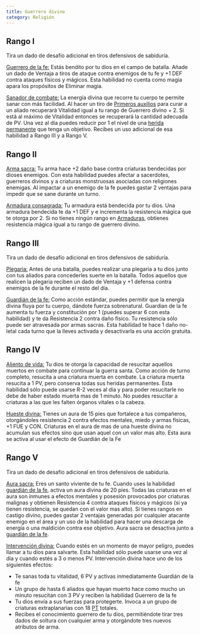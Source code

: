 ```yaml
---
title: Guerrero divino
category: Religión
---
```


## Rango I

Tira un dado de desafío adicional en tiros defensivos de sabiduría.

<u>Guerrero de la fe:</u> Estás bendito por tu dios en el campo de batalla. Añade un dado de Ventaja a tiros de ataque contra enemigos de tu fe y +1 DEF contra ataques físicos y mágicos. Esta habilidad no cuenta como magia apara los propósitos de Eliminar magia.

<u>Sanador de combate:</u> La energía divina que recorre tu cuerpo te permite sanar con más facilidad. Al hacer un tiro de [Primeros auxilios](https://raldamain.com/rules/Crear%20personajes/talentos.html#primeros-auxilios-sab) para curar a un aliado recuperará Vitalidad igual a tu rango de Guerrero divino + 2. Si está al máximo de Vitalidad entonces se recuperará la cantidad adecuada de PV. Una vez al día puedes reducir por 1 el nivel de una [herida permanente](https://raldamain.com/rules/Reglas%20principales/Heridas%20permanentes.html) que tenga un objetivo. Recibes un uso adicional de esa habilidad a Rango III y a Rango V.

## Rango II

<u>Arma sacra:</u> Tu arma hace +2 daño base contra criaturas bendecidas por dioses enemigos. Con esta habilidad puedes afectar a sacerdotes, guerreros divinos y a criaturas monstruosas asociadas con religiones enemigas. Al impactar a un enemigo de la fe puedes gastar 2 ventajas para impedir que se sane durante un turno.

<u>Armadura consagrada:</u> Tu armadura está bendecida por tu dios. Una armadura bendecida te da +1 DEF y e incrementa la resistencia mágica que te otorga por 2. Si no tienes ningún rango en [Armaduras](https://raldamain.com/rules/Rangos/Combate/armaduras.html), obtienes resistencia mágica igual a tu rango de guerrero divino.

## Rango III

Tira un dado de desafío adicional en tiros defensivos de sabiduría.

<u>Plegaria:</u> Antes de una batalla, puedes realizar una plegaria a tu dios junto con tus aliados para concederles suerte en la batalla. Todos aquellos que realicen la plegaria reciben un dado de Ventaja y +1 defensa contra enemigos de la fe durante el resto del día. 

<u>Guardián de la fe:</u> Como acción estándar, puedes permitir que la energía divina fluya por tu cuerpo, dándote fuerza sobrenatural. Guardian de la fe aumenta tu fuerza y constitución por 1 (puedes superar 6 con esta habilidad) y te da Resistencia 2 contra daño físico. Tu resistencia sólo puede ser atravesada por armas sacras. Esta habilidad te hace 1 daño no-letal cada turno que la lleves activada y desactivarla es una acción gratuita.

## Rango IV

<u>Aliento de vida:</u> Tu dios te otorga la capacidad de resucitar aquellos muertos en combate para continuar la guerra santa. Como acción de turno completo, resucita a una criatura muerta en combate. La criatura muerta resucita a 1 PV, pero conserva todas sus heridas permanentes. Esta habilidad sólo puede usarse R-2 veces al día y para poder resucitarle no debe de haber estado muerta mas de 1 minuto. No puedes resucitar a criaturas a las que les falten órganos vitales o la cabeza.

<u>Hueste divina:</u> Tienes un aura de 15 pies que fortalece a tus compañeros, otorgándoles resistencia 2 contra efectos mentales, miedo y armas físicas, +1 FUE y CON. Criaturas en el aura de mas de una hueste divina no acumulan sus efectos sino que usan aquel con un valor mas alto. Esta aura se activa al usar el efecto de Guardián de la Fe

## Rango V

Tira un dado de desafío adicional en tiros defensivos de sabiduría.

<u>Aura sacra:</u> Eres un santo viviente de tu fe. Cuando uses la habilidad [guardián de la fe](https://raldamain.com/rules/Rangos/Religión/guerrero%20divino.html#rango-iii), activa un aura divina de 20 pies. Todas las criaturas en el aura son inmunes a efectos mentales y posesión provocados por criaturas malignas y obtienen Resistencia 4 contra ataques físicos y mágicos (si ya tienen resistencia, se quedan con el valor mas alto). Si tienes rangos en castigo divino, puedes gastar 2 ventajas generadas por cualquier atacante enemigo en el área y un uso de la habilidad para hacer una descarga de energía o una maldición contra ese objetivo. Aura sacra se desactiva junto a [guardián de la fe](https://raldamain.com/rules/Rangos/Religión/guerrero%20divino.html#rango-iii).

<u>Intervención divina:</u> Cuando estés en un momento de mayor peligro, puedes llamar a tu dios para salvarte. Esta habilidad sólo puede usarse una vez al día y cuando estés a 3 o menos PV. Intervención divina hace uno de los siguientes efectos:

- Te sanas toda tu vitalidad, 6 PV y activas inmediatamente Guardián de la fe
- Un grupo de hasta 6 aliados que hayan muerto hace como mucho un minuto resucitan con 3 PV y reciben la habilidad Guerrero de la fe
- Tu dios envía a sus fuerzas para protegerte. Invoca a un grupo de criaturas extraplanarias con 18 [PT](https://raldamain.com/rules/Reglas%20adicionales/crear%20criaturas.html) totales.
- Recibes el conocimiento guerrero de tu dios, permitiéndote tirar tres dados de soltura con cualquier arma y otorgándote tres nuevos atributos de arma. 

